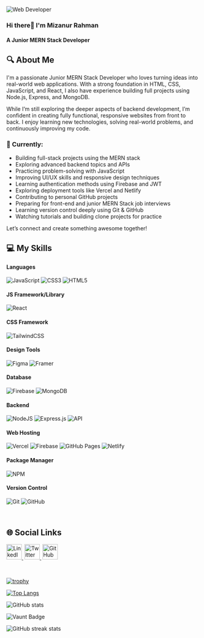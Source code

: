 ![Web Developer](https://github.com/MizanRbf/MizanRbf/blob/main/LinkedinGithubCoverPhoto.png)

### Hi there👋 I'm Mizanur Rahman
#### A Junior MERN Stack Developer

## 🔍 About Me

I'm a passionate Junior MERN Stack Developer who loves turning ideas into real-world web applications. With a strong foundation in HTML, CSS, JavaScript, and React, I also have experience building full projects using Node.js, Express, and MongoDB.

While I’m still exploring the deeper aspects of backend development, I’m confident in creating fully functional, responsive websites from front to back. I enjoy learning new technologies, solving real-world problems, and continuously improving my code.

### 🚀 Currently:
- Building full-stack projects using the MERN stack  
- Exploring advanced backend topics and APIs  
- Practicing problem-solving with JavaScript  
- Improving UI/UX skills and responsive design techniques  
- Learning authentication methods using Firebase and JWT  
- Exploring deployment tools like Vercel and Netlify  
- Contributing to personal GitHub projects  
- Preparing for front-end and junior MERN Stack job interviews  
- Learning version control deeply using Git & GitHub  
- Watching tutorials and building clone projects for practice  

Let’s connect and create something awesome together!

## 💻 My Skills

#### Languages
![JavaScript](https://img.shields.io/badge/-JavaScript-000?style=for-the-badge&logo=javascript)
![CSS3](https://img.shields.io/badge/-CSS3-000?style=for-the-badge&logo=css3)
![HTML5](https://img.shields.io/badge/-HTML5-000?style=for-the-badge&logo=html5)

#### JS Framework/Library
![React](https://img.shields.io/badge/-ReactJS-000?style=for-the-badge&logo=react)

#### CSS Framework
![TailwindCSS](https://img.shields.io/badge/-TailwindCSS-000?style=for-the-badge&logo=tailwind-css)

#### Design Tools
![Figma](https://img.shields.io/badge/-Figma-000?style=for-the-badge&logo=figma)
![Framer](https://img.shields.io/badge/-Framer-000?style=for-the-badge&logo=framer)

#### Database
![Firebase](https://img.shields.io/badge/-Firebase-000?style=for-the-badge&logo=firebase)
![MongoDB](https://img.shields.io/badge/-MongoDB-000?style=for-the-badge&logo=mongodb)

#### Backend
![NodeJS](https://img.shields.io/badge/-NodeJS-000?style=for-the-badge&logo=node.js)
![Express.js](https://img.shields.io/badge/-ExpressJS-000?style=for-the-badge&logo=express)
![API](https://img.shields.io/badge/-API-000?style=for-the-badge&logo=fastapi)

#### Web Hosting
![Vercel](https://img.shields.io/badge/-Vercel-000?style=for-the-badge&logo=vercel)
![Firebase](https://img.shields.io/badge/-Firebase-000?style=for-the-badge&logo=firebase)
![GitHub Pages](https://img.shields.io/badge/-GitHub%20Pages-000?style=for-the-badge&logo=github)
![Netlify](https://img.shields.io/badge/-Netlify-000?style=for-the-badge&logo=netlify)

#### Package Manager
![NPM](https://img.shields.io/badge/-NPM-000?style=for-the-badge&logo=npm)

#### Version Control
![Git](https://img.shields.io/badge/-Git-000?style=for-the-badge&logo=git)
![GitHub](https://img.shields.io/badge/-GitHub-000?style=for-the-badge&logo=github)


</br>

## 🌐 Social Links

<p align="left"> <a href="https://www.linkedin.com/in/your-username" target="_blank" title="LinkedIn" style="margin-right: 3px;"> <img src="https://cdn.jsdelivr.net/gh/devicons/devicon/icons/linkedin/linkedin-original.svg" alt="LinkedIn" width="40" height="40"> </a> <a href="https://twitter.com/your-username" target="_blank" title="Twitter" style="margin-right: 3px;"> <img src="https://upload.wikimedia.org/wikipedia/commons/6/6f/Logo_of_Twitter.svg" alt="Twitter" width="40" height="40"> </a> <a href="https://github.com/your-username" target="_blank" title="GitHub"> <img src="https://github.githubassets.com/images/modules/logos_page/GitHub-Mark.png" alt="GitHub" width="40" height="40"> </a> </p>


</br>

[![trophy](https://github-profile-trophy.vercel.app/?username=MizanRbf)](https://github.com/ryo-ma/github-profile-trophy)

[![Top Langs](https://github-readme-stats.vercel.app/api/top-langs/?username=MizanRbf)](https://github.com/anuraghazra/github-readme-stats)

![GitHub stats](https://github-readme-stats.vercel.app/api?username=MizanRbf&show_icons=true)  

![Vaunt Badge](https://api.vaunt.dev/v1/github/entities/MizanRbf/contributions?format=svg&private=false)   

![GitHub streak stats](https://streak-stats.demolab.com/?user=MizanRbf)  

